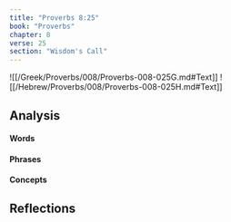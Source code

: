 ```yaml
---
title: "Proverbs 8:25"
book: "Proverbs"
chapter: 8
verse: 25
section: "Wisdom's Call"
---
```

![[/Greek/Proverbs/008/Proverbs-008-025G.md#Text]]
![[/Hebrew/Proverbs/008/Proverbs-008-025H.md#Text]]

## Analysis

#### Words

#### Phrases

#### Concepts

## Reflections
